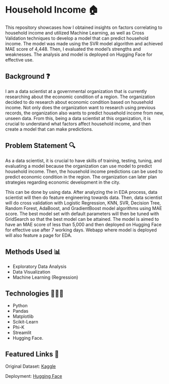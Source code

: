 # Household Income 🏠
This repository showcases how I obtained insights on factors correlating to household income and utilized Machine Learning, as well as Cross Validation techniques to develop a model that can predict household income. The model was made using the SVR model algorithm and achieved MAE score of 4,448. Then, I evaluated the model’s strengths and weaknesses. The analysis and model is deployed on Hugging Face for effective use.

## Background ❓
I am a data scientist at a governmental organization that is currently researching about the economic condition of a region. The organization decided to do research about economic condition based on household income. Not only does the organization want to research using previous records, the organization also wants to predict household income from new, unseen data. From this, being a data scientist at this organization, it is crucial to understand what factors affect household income, and then create a model that can make predictions. 

## Problem Statement 🔍
As a data scientist, it is crucial to have skills of training, testing, tuning, and evaluating a model because the organization can use model to predict household income. Then, the household income predictions can be used to predict economic condition in the region. The organization can later plan strategies regarding economic development in the city.

This can be done by using data. After analyzing the  in EDA process, data scientist will then do feature engineering towards data. Then, data scientist will do cross validation with Logistic Regression, KNN, SVR, Decision Tree, Random Forest, AdaBoost, and GradientBoost model algorithms using MAE score. The best model set with default parameters will then be tuned with GridSearch so that the best model can be attained. The model is aimed to have an MAE score of less than 5,000 and then deployed on Hugging Face for effective use after 7 working days. Webapp where model is deployed will also feature a page for EDA. 

## Methods Used 📊
* Exploratory Data Analysis
* Data Visualization
* Machine Learning (Regression)

## Technologies 👩🏻‍💻
* Python
* Pandas
* Matplotlib
* Scikit-Learn
* Phi-K
* Streamlit
* Hugging Face.

## Featured Links 🔗
Original Dataset: [Kaggle](https://www.kaggle.com/datasets/stealthtechnologies/regression-dataset-for-household-income-analysis/data)

Deployment: [Hugging Face](https://huggingface.co/spaces/celineclarissa/Milestone2_Household_Income_Prediction)
